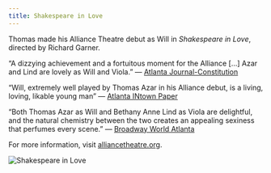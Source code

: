 ```yaml
---
title: Shakespeare in Love
---
```


Thomas made his Alliance Theatre debut as Will in *Shakespeare in Love*, directed by Richard Garner.

“A dizzying achievement and a fortuitous moment for the Alliance […] Azar and Lind are lovely as Will and Viola.” — [Atlanta Journal-Constitution](http://www.myajc.com/entertainment/arts--theater/review-garner-delivers-delightful-shakespeare-love-for-alliance/7mE2EIDfjeatk5z8EyWCwN/)

“Will, extremely well played by Thomas Azar in his Alliance debut, is a living, loving, likable young man” —
[Atlanta INtown Paper](http://atlantaintownpaper.com/2017/09/theatre-review-shakespeare-love-alliance/)

“Both Thomas Azar as Will and Bethany Anne Lind as Viola are delightful, and the natural chemistry between the two creates an appealing sexiness that perfumes every scene.” — [Broadway World Atlanta](https://www.broadwayworld.com/atlanta/article/BWW-Review-SHAKESPEARE-IN-LOVE-at-Alliance-Theatre-20170915)

For more information, visit [alliancetheatre.org](http://alliancetheatre.org/production/shakespeare-love).

![Shakespeare in Love](/assets/images/news/shakespeare-in-love.jpg)
